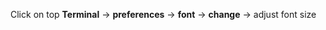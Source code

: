 Click on top **Terminal** &rarr; **preferences** &rarr; **font** &rarr; **change** &rarr; adjust font size